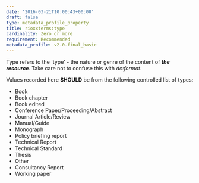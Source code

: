 ```yaml
---
date: '2016-03-21T10:00:43+00:00'
draft: false
type: metadata_profile_property
title: rioxxterms:type
cardinality: Zero or more
requirement: Recommended
metadata_profile: v2-0-final_basic
---
```

Type refers to the 'type' - the nature or genre of the content of ***the resource***. Take care not to confuse this with *dc&#58;format*.

Values recorded here **SHOULD** be from the following controlled list of types:

* Book
* Book chapter
* Book edited
* Conference Paper/Proceeding/Abstract
* Journal Article/Review
* Manual/Guide
* Monograph
* Policy briefing report
* Technical Report
* Technical Standard
* Thesis
* Other
* Consultancy Report
* Working paper
